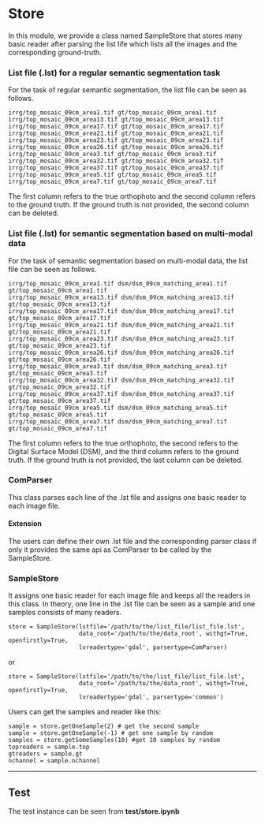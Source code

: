 # Store

In this module, we provide a class named SampleStore that stores
many basic reader after parsing the list life which lists all
the images and the corresponding ground-truth.

### List file (.lst) for a regular semantic segmentation task

For the task of regular semantic segmentation, the list file can
be seen as follows.
```angular2html
irrg/top_mosaic_09cm_area1.tif gt/top_mosaic_09cm_area1.tif
irrg/top_mosaic_09cm_area13.tif gt/top_mosaic_09cm_area13.tif
irrg/top_mosaic_09cm_area17.tif gt/top_mosaic_09cm_area17.tif
irrg/top_mosaic_09cm_area21.tif gt/top_mosaic_09cm_area21.tif
irrg/top_mosaic_09cm_area23.tif gt/top_mosaic_09cm_area23.tif
irrg/top_mosaic_09cm_area26.tif gt/top_mosaic_09cm_area26.tif
irrg/top_mosaic_09cm_area3.tif gt/top_mosaic_09cm_area3.tif
irrg/top_mosaic_09cm_area32.tif gt/top_mosaic_09cm_area32.tif
irrg/top_mosaic_09cm_area37.tif gt/top_mosaic_09cm_area37.tif
irrg/top_mosaic_09cm_area5.tif gt/top_mosaic_09cm_area5.tif
irrg/top_mosaic_09cm_area7.tif gt/top_mosaic_09cm_area7.tif
```

The first column refers to the true orthophoto and the second
column refers to the ground truth. If the ground truth is not provided,
the second column can be deleted.

### List file (.lst) for semantic segmentation based on multi-modal data
For the task of semantic segmentation based on multi-modal data,
the list file can be seen as follows.

```angular2html
irrg/top_mosaic_09cm_area1.tif dsm/dsm_09cm_matching_area1.tif gt/top_mosaic_09cm_area1.tif
irrg/top_mosaic_09cm_area13.tif dsm/dsm_09cm_matching_area13.tif gt/top_mosaic_09cm_area13.tif
irrg/top_mosaic_09cm_area17.tif dsm/dsm_09cm_matching_area17.tif gt/top_mosaic_09cm_area17.tif
irrg/top_mosaic_09cm_area21.tif dsm/dsm_09cm_matching_area21.tif gt/top_mosaic_09cm_area21.tif
irrg/top_mosaic_09cm_area23.tif dsm/dsm_09cm_matching_area23.tif gt/top_mosaic_09cm_area23.tif
irrg/top_mosaic_09cm_area26.tif dsm/dsm_09cm_matching_area26.tif gt/top_mosaic_09cm_area26.tif
irrg/top_mosaic_09cm_area3.tif dsm/dsm_09cm_matching_area3.tif gt/top_mosaic_09cm_area3.tif
irrg/top_mosaic_09cm_area32.tif dsm/dsm_09cm_matching_area32.tif gt/top_mosaic_09cm_area32.tif
irrg/top_mosaic_09cm_area37.tif dsm/dsm_09cm_matching_area37.tif gt/top_mosaic_09cm_area37.tif
irrg/top_mosaic_09cm_area5.tif dsm/dsm_09cm_matching_area5.tif gt/top_mosaic_09cm_area5.tif
irrg/top_mosaic_09cm_area7.tif dsm/dsm_09cm_matching_area7.tif gt/top_mosaic_09cm_area7.tif
```
The first column refers to the true orthophoto, 
the second refers to the Digital Surface Model (DSM),
and the third column refers to the ground truth.
If the ground truth is not provided,
the last column can be deleted.

### ComParser
This class parses each line of the .lst file and assigns
one basic reader to each image file.

#### Extension
The users can define their own .lst file and the corresponding
parser class if only it provides the same api as ComParser to
be called by the SampleStore.

### SampleStore
It assigns one basic reader for each image file
and keeps all the readers in this class.
In theory, one line in the .lst file can be seen as a sample
and one samples consists of many readers.

```angular2html
store = SampleStore(lstfile='/path/to/the/list_file/list_file.lst',
                    data_root='/path/to/the/data_root', withgt=True, openfirstly=True,
                    lvreadertype='gdal', parsertype=ComParser)
```
or 
```angular2html
store = SampleStore(lstfile='/path/to/the/list_file/list_file.lst',
                    data_root='/path/to/the/data_root', withgt=True, openfirstly=True,
                    lvreadertype='gdal', parsertype='common')
```

Users can get the samples and reader like this:
```angular2html
sample = store.getOneSample(2) # get the second sample
sample = store.getOneSample(-1) # get one sample by random
samples = store.getSomeSamples(10) #get 10 samples by random
topreaders = sample.top
gtreaders = sample.gt
nchannel = sample.nchannel
```

---------------
## Test
The test instance can be seen from __test/store.ipynb__
